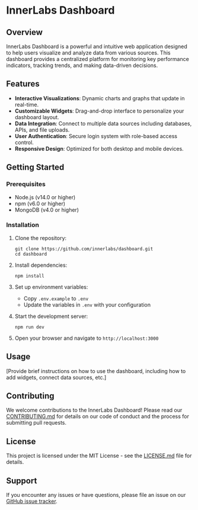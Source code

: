 # InnerLabs Dashboard

## Overview

InnerLabs Dashboard is a powerful and intuitive web application designed to help users visualize and analyze data from various sources. This dashboard provides a centralized platform for monitoring key performance indicators, tracking trends, and making data-driven decisions.

## Features

- **Interactive Visualizations**: Dynamic charts and graphs that update in real-time.
- **Customizable Widgets**: Drag-and-drop interface to personalize your dashboard layout.
- **Data Integration**: Connect to multiple data sources including databases, APIs, and file uploads.
- **User Authentication**: Secure login system with role-based access control.
- **Responsive Design**: Optimized for both desktop and mobile devices.

## Getting Started

### Prerequisites

- Node.js (v14.0 or higher)
- npm (v6.0 or higher)
- MongoDB (v4.0 or higher)

### Installation

1. Clone the repository:
   ```
   git clone https://github.com/innerlabs/dashboard.git
   cd dashboard
   ```

2. Install dependencies:
   ```
   npm install
   ```

3. Set up environment variables:
   - Copy `.env.example` to `.env`
   - Update the variables in `.env` with your configuration

4. Start the development server:
   ```
   npm run dev
   ```

5. Open your browser and navigate to `http://localhost:3000`

## Usage

[Provide brief instructions on how to use the dashboard, including how to add widgets, connect data sources, etc.]

## Contributing

We welcome contributions to the InnerLabs Dashboard! Please read our [CONTRIBUTING.md](CONTRIBUTING.md) for details on our code of conduct and the process for submitting pull requests.

## License

This project is licensed under the MIT License - see the [LICENSE.md](LICENSE.md) file for details.

## Support

If you encounter any issues or have questions, please file an issue on our [GitHub issue tracker](https://github.com/innerlabs/dashboard/issues).

